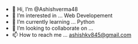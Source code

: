 - 👋 Hi, I’m @Ashishverma48
- 👀 I’m interested in ... Web Developement
- 🌱 I’m currently learning ... Python
- 💞️ I’m looking to collaborate on ...
- 📫 How to reach me ... ashishkv845@gmail.com

<!---
Ashishverma48/Ashishverma48 is a ✨ special ✨ repository because its `README.md` (this file) appears on your GitHub profile.
You can click the Preview link to take a look at your changes.
--->
